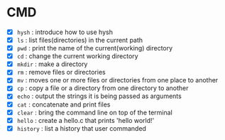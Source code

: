 # CMD
 - [x] `hysh` : introduce how to use hysh
 - [x] `ls` : list files(directories) in the current path
 - [x] `pwd` : print the name of the current(working) directory
 - [x] `cd` : change the current working directory
 - [x] `mkdir` : make a directory
 - [x] `rm` : remove files or directories
 - [x] `mv` : moves one or more files or directories from one place to another
 - [x] `cp` : copy a file or a directory from one directory to another
 - [x] `echo` : output the strings it is being passed as arguments
 - [x] `cat` : concatenate and print files
 - [x] `clear` : bring the command line on top of the terminal
 - [x] `hello` : create a hello.c that prints 'hello world!'
 - [x] `history` : list a history that user commanded